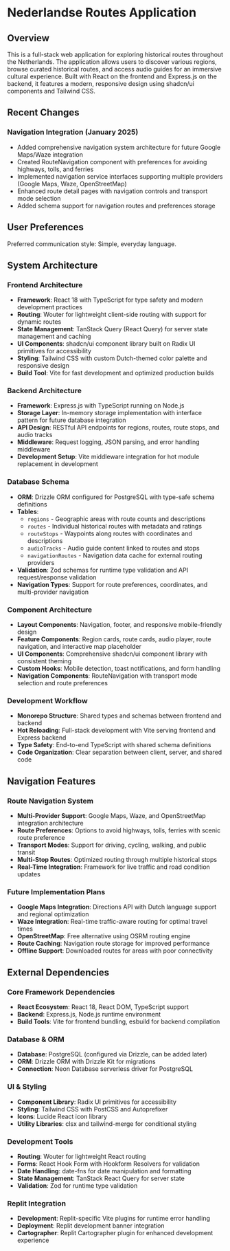 # Nederlandse Routes Application

## Overview

This is a full-stack web application for exploring historical routes throughout the Netherlands. The application allows users to discover various regions, browse curated historical routes, and access audio guides for an immersive cultural experience. Built with React on the frontend and Express.js on the backend, it features a modern, responsive design using shadcn/ui components and Tailwind CSS.

## Recent Changes

### Navigation Integration (January 2025)
- Added comprehensive navigation system architecture for future Google Maps/Waze integration
- Created RouteNavigation component with preferences for avoiding highways, tolls, and ferries  
- Implemented navigation service interfaces supporting multiple providers (Google Maps, Waze, OpenStreetMap)
- Enhanced route detail pages with navigation controls and transport mode selection
- Added schema support for navigation routes and preferences storage

## User Preferences

Preferred communication style: Simple, everyday language.

## System Architecture

### Frontend Architecture
- **Framework**: React 18 with TypeScript for type safety and modern development practices
- **Routing**: Wouter for lightweight client-side routing with support for dynamic routes
- **State Management**: TanStack Query (React Query) for server state management and caching
- **UI Components**: shadcn/ui component library built on Radix UI primitives for accessibility
- **Styling**: Tailwind CSS with custom Dutch-themed color palette and responsive design
- **Build Tool**: Vite for fast development and optimized production builds

### Backend Architecture  
- **Framework**: Express.js with TypeScript running on Node.js
- **Storage Layer**: In-memory storage implementation with interface pattern for future database integration
- **API Design**: RESTful API endpoints for regions, routes, route stops, and audio tracks
- **Middleware**: Request logging, JSON parsing, and error handling middleware
- **Development Setup**: Vite middleware integration for hot module replacement in development

### Database Schema
- **ORM**: Drizzle ORM configured for PostgreSQL with type-safe schema definitions
- **Tables**: 
  - `regions` - Geographic areas with route counts and descriptions
  - `routes` - Individual historical routes with metadata and ratings
  - `routeStops` - Waypoints along routes with coordinates and descriptions  
  - `audioTracks` - Audio guide content linked to routes and stops
  - `navigationRoutes` - Navigation data cache for external routing providers
- **Validation**: Zod schemas for runtime type validation and API request/response validation
- **Navigation Types**: Support for route preferences, coordinates, and multi-provider navigation

### Component Architecture
- **Layout Components**: Navigation, footer, and responsive mobile-friendly design
- **Feature Components**: Region cards, route cards, audio player, route navigation, and interactive map placeholder
- **UI Components**: Comprehensive shadcn/ui component library with consistent theming
- **Custom Hooks**: Mobile detection, toast notifications, and form handling
- **Navigation Components**: RouteNavigation with transport mode selection and route preferences

### Development Workflow
- **Monorepo Structure**: Shared types and schemas between frontend and backend
- **Hot Reloading**: Full-stack development with Vite serving frontend and Express backend
- **Type Safety**: End-to-end TypeScript with shared schema definitions
- **Code Organization**: Clear separation between client, server, and shared code

## Navigation Features

### Route Navigation System
- **Multi-Provider Support**: Google Maps, Waze, and OpenStreetMap integration architecture
- **Route Preferences**: Options to avoid highways, tolls, ferries with scenic route preference
- **Transport Modes**: Support for driving, cycling, walking, and public transit
- **Multi-Stop Routes**: Optimized routing through multiple historical stops
- **Real-Time Integration**: Framework for live traffic and road condition updates

### Future Implementation Plans
- **Google Maps Integration**: Directions API with Dutch language support and regional optimization
- **Waze Integration**: Real-time traffic-aware routing for optimal travel times
- **OpenStreetMap**: Free alternative using OSRM routing engine
- **Route Caching**: Navigation route storage for improved performance
- **Offline Support**: Downloaded routes for areas with poor connectivity

## External Dependencies

### Core Framework Dependencies
- **React Ecosystem**: React 18, React DOM, TypeScript support
- **Backend**: Express.js, Node.js runtime environment
- **Build Tools**: Vite for frontend bundling, esbuild for backend compilation

### Database & ORM
- **Database**: PostgreSQL (configured via Drizzle, can be added later)
- **ORM**: Drizzle ORM with Drizzle Kit for migrations
- **Connection**: Neon Database serverless driver for PostgreSQL

### UI & Styling
- **Component Library**: Radix UI primitives for accessibility
- **Styling**: Tailwind CSS with PostCSS and Autoprefixer
- **Icons**: Lucide React icon library
- **Utility Libraries**: clsx and tailwind-merge for conditional styling

### Development Tools
- **Routing**: Wouter for lightweight React routing
- **Forms**: React Hook Form with Hookform Resolvers for validation
- **Date Handling**: date-fns for date manipulation and formatting
- **State Management**: TanStack React Query for server state
- **Validation**: Zod for runtime type validation

### Replit Integration
- **Development**: Replit-specific Vite plugins for runtime error handling
- **Deployment**: Replit development banner integration
- **Cartographer**: Replit Cartographer plugin for enhanced development experience
